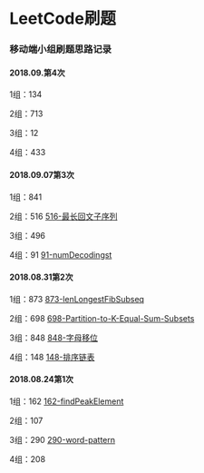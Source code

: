 # LeetCode刷题

### 移动端小组刷题思路记录

#### 2018.09.第4次

1组：134  

2组：713 

3组：12 

4组：433

#### 2018.09.07第3次

1组：841  

2组：516  [516-最长回文子序列](details/516/516.最长的回文子序列.md)

3组：496 

4组：91 [91-numDecodingst](details/91-numDecodingst.md)

#### 2018.08.31第2次

1组：873  [873-lenLongestFibSubseq](details/873-lenLongestFibSubseq.md)

2组：698 [698-Partition-to-K-Equal-Sum-Subsets](details/698-Partition-to-K-Equal-Sum-Subsets.md)

3组：848 [848-字母移位](details/848-字母移位.md)

4组：148 [148-排序链表](details/148-排序链表.md)


#### 2018.08.24第1次

1组：162 [162-findPeakElement](details/162-findPeakElement.md)

2组：107

3组：290 [290-word-pattern](details/290-word-pattern.md)

4组：208

